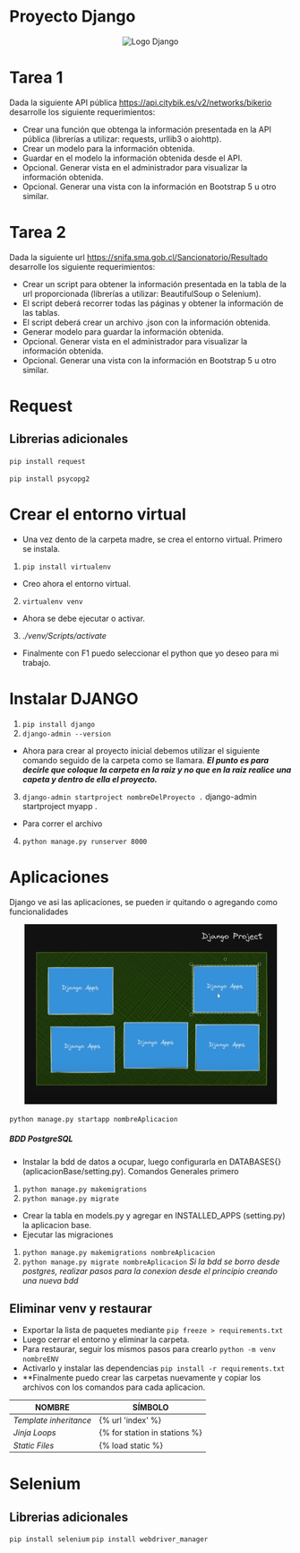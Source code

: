 # Proyecto Django

<p align="center">
  <img src="https://www.opengis.ch/wp-content/uploads/2020/04/django-python-logo.png" alt="Logo Django">
</p>

# Tarea 1
Dada la siguiente API pública <https://api.citybik.es/v2/networks/bikerio> desarrolle los siguiente requerimientos:

-	Crear una función que obtenga la información presentada en la API pública (librerías a utilizar: requests, urllib3 o aiohttp).
-	Crear un modelo para la información obtenida.
-	Guardar en el modelo la información obtenida desde el API.
-	Opcional. Generar vista en el administrador para visualizar la información obtenida.
-	Opcional. Generar una vista con la información en Bootstrap 5 u otro similar.

# Tarea 2
Dada la siguiente url <https://snifa.sma.gob.cl/Sancionatorio/Resultado> desarrolle los siguiente requerimientos:

-	Crear un script para obtener la información presentada en la tabla de la url proporcionada (librerías a utilizar: BeautifulSoup o Selenium).
-	El script deberá recorrer todas las páginas y obtener la información de las tablas.
-	El script deberá crear un archivo .json con la información obtenida.
-	Generar modelo para guardar la información obtenida.
-	Opcional. Generar vista en el administrador para visualizar la información obtenida.
-	Opcional. Generar una vista con la información en Bootstrap 5 u otro similar.

# Request
## Librerias adicionales

`pip install request`

`pip install psycopg2`


# Crear el entorno virtual
- Una vez dento de la carpeta madre, se crea el entorno virtual. Primero se instala.
1. `pip install virtualenv`
- Creo ahora el entorno virtual.
2. `virtualenv venv`
- Ahora se debe ejecutar o activar.
3. _./venv/Scripts/activate_
- Finalmente con F1 puedo seleccionar el python que yo deseo para mi trabajo.

# Instalar DJANGO
1. `pip install django`
2. `django-admin --version`
- Ahora para crear al proyecto inicial debemos utilizar el siguiente comando seguido de la carpeta como se llamara. ***El punto es para decirle que coloque la carpeta en la raiz y no que en la raiz realice una capeta y dentro de ella el proyecto.***
3. `django-admin startproject nombreDelProyecto .` django-admin startproject myapp .

- Para correr el archivo
4. `python manage.py runserver 8000`


# Aplicaciones
Django ve asi las aplicaciones, se pueden ir quitando o agregando como funcionalidades

<p align="center">
  <img src="./web/static/img/Aplicaciones-django.png" alt="Forma de que ve DJango">
</p>

`python manage.py startapp nombreAplicacion`


##### BDD PostgreSQL
- Instalar la bdd de datos a ocupar, luego configurarla en DATABASES{} (aplicacionBase/setting.py). Comandos Generales primero
1. `python manage.py makemigrations`
2. `python manage.py migrate`
- Crear la tabla en models.py y agregar en INSTALLED_APPS (setting.py) la aplicacion base.
- Ejecutar las migraciones
1. `python manage.py makemigrations nombreAplicacion`
2. `python manage.py migrate nombreAplicacion`
*Si la bdd se borro desde postgres, realizar pasos para la conexion desde el principio creando una nueva bdd*



## Eliminar venv y restaurar
- Exportar la lista de paquetes mediante `pip freeze > requirements.txt`
- Luego cerrar el entorno y eliminar la carpeta.
- Para restaurar, seguir los mismos pasos para crearlo `python -m venv nombreENV`
- Activarlo y instalar las dependencias `pip install -r requirements.txt`
- **Finalmente puedo crear las carpetas nuevamente y copiar los archivos con los comandos para cada aplicacion.


| **NOMBRE** | **SÍMBOLO** |
|--------|--------|
| *Template inheritance* | {% url 'index' %} |
| *Jinja Loops* | {% for station in stations %} |
| *Static Files* | {% load static %} |



# Selenium

## Librerias adicionales
`pip install selenium`
`pip install webdriver_manager`

